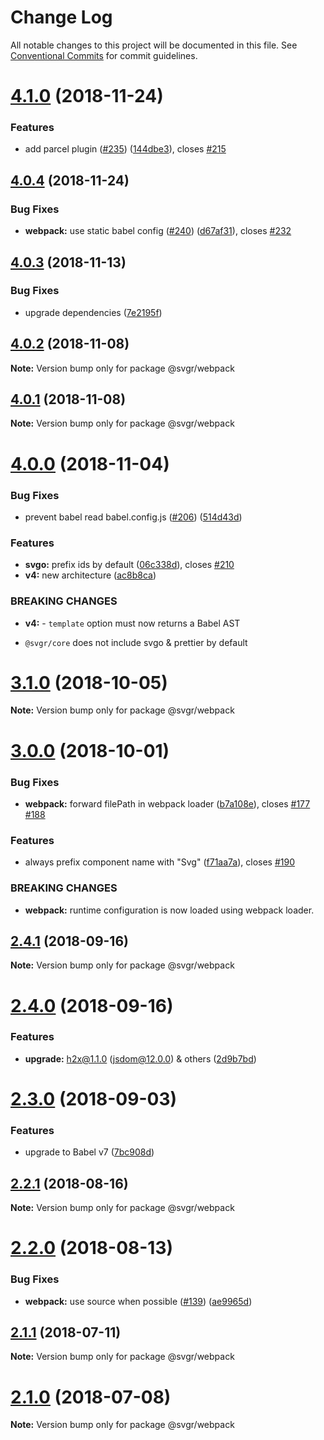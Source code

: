 # Change Log

All notable changes to this project will be documented in this file.
See [Conventional Commits](https://conventionalcommits.org) for commit guidelines.

# [4.1.0](https://github.com/smooth-code/svgr/compare/v4.0.4...v4.1.0) (2018-11-24)

### Features

- add parcel plugin ([#235](https://github.com/smooth-code/svgr/issues/235)) ([144dbe3](https://github.com/smooth-code/svgr/commit/144dbe3)), closes [#215](https://github.com/smooth-code/svgr/issues/215)

## [4.0.4](https://github.com/smooth-code/svgr/compare/v4.0.3...v4.0.4) (2018-11-24)

### Bug Fixes

- **webpack:** use static babel config ([#240](https://github.com/smooth-code/svgr/issues/240)) ([d67af31](https://github.com/smooth-code/svgr/commit/d67af31)), closes [#232](https://github.com/smooth-code/svgr/issues/232)

## [4.0.3](https://github.com/smooth-code/svgr/compare/v4.0.2...v4.0.3) (2018-11-13)

### Bug Fixes

- upgrade dependencies ([7e2195f](https://github.com/smooth-code/svgr/commit/7e2195f))

## [4.0.2](https://github.com/smooth-code/svgr/compare/v4.0.1...v4.0.2) (2018-11-08)

**Note:** Version bump only for package @svgr/webpack

## [4.0.1](https://github.com/smooth-code/svgr/compare/v4.0.0...v4.0.1) (2018-11-08)

**Note:** Version bump only for package @svgr/webpack

# [4.0.0](https://github.com/smooth-code/svgr/compare/v3.1.0...v4.0.0) (2018-11-04)

### Bug Fixes

- prevent babel read babel.config.js ([#206](https://github.com/smooth-code/svgr/issues/206)) ([514d43d](https://github.com/smooth-code/svgr/commit/514d43d))

### Features

- **svgo:** prefix ids by default ([06c338d](https://github.com/smooth-code/svgr/commit/06c338d)), closes [#210](https://github.com/smooth-code/svgr/issues/210)
- **v4:** new architecture ([ac8b8ca](https://github.com/smooth-code/svgr/commit/ac8b8ca))

### BREAKING CHANGES

- **v4:** - `template` option must now returns a Babel AST

* `@svgr/core` does not include svgo & prettier by default

# [3.1.0](https://github.com/smooth-code/svgr/compare/v3.0.0...v3.1.0) (2018-10-05)

**Note:** Version bump only for package @svgr/webpack

<a name="3.0.0"></a>

# [3.0.0](https://github.com/smooth-code/svgr/compare/v2.4.1...v3.0.0) (2018-10-01)

### Bug Fixes

- **webpack:** forward filePath in webpack loader ([b7a108e](https://github.com/smooth-code/svgr/commit/b7a108e)), closes [#177](https://github.com/smooth-code/svgr/issues/177) [#188](https://github.com/smooth-code/svgr/issues/188)

### Features

- always prefix component name with "Svg" ([f71aa7a](https://github.com/smooth-code/svgr/commit/f71aa7a)), closes [#190](https://github.com/smooth-code/svgr/issues/190)

### BREAKING CHANGES

- **webpack:** runtime configuration is now loaded using webpack
  loader.

<a name="2.4.1"></a>

## [2.4.1](https://github.com/smooth-code/svgr/compare/v2.4.0...v2.4.1) (2018-09-16)

**Note:** Version bump only for package @svgr/webpack

<a name="2.4.0"></a>

# [2.4.0](https://github.com/smooth-code/svgr/compare/v2.3.0...v2.4.0) (2018-09-16)

### Features

- **upgrade:** h2x@1.1.0 (jsdom@12.0.0) & others ([2d9b7bd](https://github.com/smooth-code/svgr/commit/2d9b7bd))

<a name="2.3.0"></a>

# [2.3.0](https://github.com/smooth-code/svgr/compare/v2.2.1...v2.3.0) (2018-09-03)

### Features

- upgrade to Babel v7 ([7bc908d](https://github.com/smooth-code/svgr/commit/7bc908d))

<a name="2.2.1"></a>

## [2.2.1](https://github.com/smooth-code/svgr/compare/v2.2.0...v2.2.1) (2018-08-16)

**Note:** Version bump only for package @svgr/webpack

<a name="2.2.0"></a>

# [2.2.0](https://github.com/smooth-code/svgr/compare/v2.1.1...v2.2.0) (2018-08-13)

### Bug Fixes

- **webpack:** use source when possible ([#139](https://github.com/smooth-code/svgr/issues/139)) ([ae9965d](https://github.com/smooth-code/svgr/commit/ae9965d))

<a name="2.1.1"></a>

## [2.1.1](https://github.com/smooth-code/svgr/compare/v2.1.0...v2.1.1) (2018-07-11)

**Note:** Version bump only for package @svgr/webpack

<a name="2.1.0"></a>

# [2.1.0](https://github.com/smooth-code/svgr/compare/v2.0.0...v2.1.0) (2018-07-08)

**Note:** Version bump only for package @svgr/webpack
